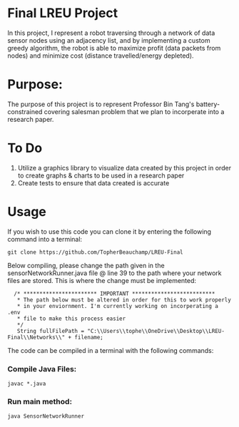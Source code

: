 # Final LREU Project
In this project, I represent a robot traversing through a network of data sensor nodes using an adjacency list, and by implementing a custom greedy algorithm, the robot is able to maximize 
profit (data packets from nodes) and minimize cost (distance travelled/energy depleted).  

# Purpose: 
The purpose of this project is to represent Professor Bin Tang's battery-constrained covering salesman problem that we plan to incorperate into a research paper. 


# To Do 
1. Utilize a graphics library to visualize data created by this project in order to create graphs & charts to be used in a research paper
2. Create tests to ensure that data created is accurate


# Usage 
If you wish to use this code you can clone it by entering the following command into a terminal:
```
git clone https://github.com/TopherBeauchamp/LREU-Final
```
Below compiling, please change the path given in the sensorNetworkRunner.java file @ line 39 to the path where your network files are stored.
This is where the change must be implemented: 
```
  /* *********************** IMPORTANT **************************
   * The path below must be altered in order for this to work properly 
   * in your enviornment. I'm currently working on incorperating a .env 
   * file to make this process easier 
   */
   String fullFilePath = "C:\\Users\\tophe\\OneDrive\\Desktop\\LREU-Final\\Networks\\" + filename;
```
The code can be compiled in a terminal with the following commands:

### Compile Java Files: 
```
javac *.java
```
### Run main method: 
```
java SensorNetworkRunner
```
